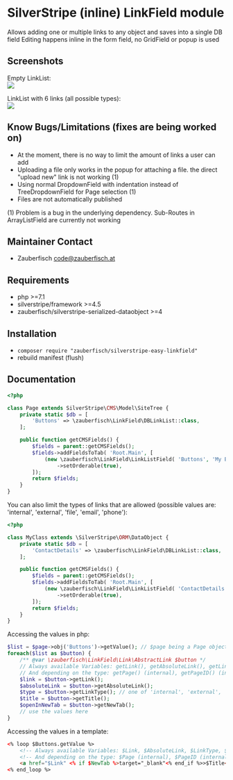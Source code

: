 # SilverStripe (inline) LinkField module

Allows adding one or multiple links to any object and saves into a single DB field
Editing happens inline in the form field, no GridField or popup is used

## Screenshots

Empty LinkList:  
![](https://paste.zauberfisch.com/i/600e0dc1c4323/linkfield-empty.png)

LinkList with 6 links (all possible types):  
![](https://paste.zauberfisch.com/i/600e0dc1c4323/linkfield-all.png)


## Know Bugs/Limitations (fixes are being worked on)

- At the moment, there is no way to limit the amount of links a user can add
- Uploading a file only works in the popup for attaching a file. the direct "upload new" link is not working (1)
- Using normal DropdownField with indentation instead of TreeDropdownField for Page selection (1)
- Files are not automatically published

(1) Problem is a bug in the underlying dependency. Sub-Routes in ArrayListField are currently not working

## Maintainer Contact

* Zauberfisch <code@zauberfisch.at>

## Requirements

* php >=7.1
* silverstripe/framework >=4.5
* zauberfisch/silverstripe-serialized-dataobject >=4

## Installation

* `composer require "zauberfisch/silverstripe-easy-linkfield"`
* rebuild manifest (flush)

## Documentation

```php
<?php

class Page extends SilverStripe\CMS\Model\SiteTree {
    private static $db = [
        'Buttons' => \zauberfisch\LinkField\DBLinkList::class,
    ];

    public function getCMSFields() {
        $fields = parent::getCMSFields();
        $fields->addFieldsToTab( 'Root.Main', [
            (new \zauberfisch\LinkField\LinkListField( 'Buttons', 'My Buttons'))
                ->setOrderable(true),
        ]);
        return $fields;
    }
}
```

You can also limit the types of links that are allowed (possible values are: 'internal', 'external', 'file', 'email', 'phone'):

```php
<?php

class MyClass extends \SilverStripe\ORM\DataObject {
    private static $db = [
        'ContactDetails' => \zauberfisch\LinkField\DBLinkList::class,
    ];

    public function getCMSFields() {
        $fields = parent::getCMSFields();
        $fields->addFieldsToTab( 'Root.Main', [
            (new \zauberfisch\LinkField\LinkListField( 'ContactDetails', 'My Contact Details', ['email', 'phone']))
                ->setOrderable(true),
        ]);
        return $fields;
    }
}
```

Accessing the values in php:
```php
$list = $page->obj('Buttons')->getValue(); // $page being a Page object with a field Buttons from the example above
foreach($list as $button) {
    /** @var \zauberfisch\LinkField\Link\AbstractLink $button */
    // Always available Variables: getLink(), getAbsoluteLink(), getLinkType(), getTitle(), getNewTab()
    // And depending on the type: getPage() (internal), getPageID() (internal), getURL() (external), getFile() (file), getFileID() (file), getEmail() (email), getCountryPrefix() (phone), getNumber() (phone), getPhoneNumber() (phone)
    $link = $button->getLink();
    $absoluteLink = $button->getAbsoluteLink();
    $type = $button->getLinkType(); // one of 'internal', 'external', 'file', 'email', 'phone'
    $title = $button->getTitle();
    $openInNewTab = $button->getNewTab();
    // use the values here
}
```

Accessing the values in a template:
```html
<% loop $Buttons.getValue %>
    <!-- Always available Variables: $Link, $AbsoluteLink, $LinkType, $Title, $NewTab -->
    <!-- And depending on the type: $Page (internal), $PageID (internal), $URL (external), $File (file), $FileID (file), $Email (email), $CountryPrefix (phone), $Number (phone), $PhoneNumber (phone) -->
    <a href="$Link" <% if $NewTab %>target="_blank"<% end_if %>>$Title</a>
<% end_loop %>
```
